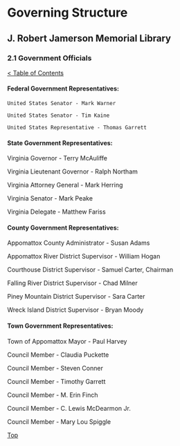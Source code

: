 [0]: ../README.md
[2.1]: government-officials.md

# Governing Structure
## J. Robert Jamerson Memorial Library
### 2.1 Government Officials
[< Table of Contents][0]

#### Federal Government Representatives:

	United States Senator - Mark Warner

	United States Senator - Tim Kaine

	United States Representative - Thomas Garrett

#### State Government Representatives:

Virginia Governor - Terry McAuliffe

Virginia Lieutenant Governor - Ralph Northam

Virginia Attorney General - Mark Herring

Virginia Senator - Mark Peake

Virginia Delegate - Matthew Fariss

#### County Government Representatives:

Appomattox County Administrator - Susan Adams

Appomattox River District Supervisor - William Hogan

Courthouse District Supervisor - Samuel Carter, Chairman

Falling River District Supervisor - Chad Milner

Piney Mountain District Supervisor - Sara Carter

Wreck Island District Supervisor - Bryan Moody

#### Town Government Representatives:

Town of Appomattox Mayor - Paul Harvey

Council Member - Claudia Puckette

Council Member - Steven Conner

Council Member - Timothy Garrett

Council Member - M. Erin Finch

Council Member - C. Lewis McDearmon Jr.

Council Member - Mary Lou Spiggle



[Top][2.1]